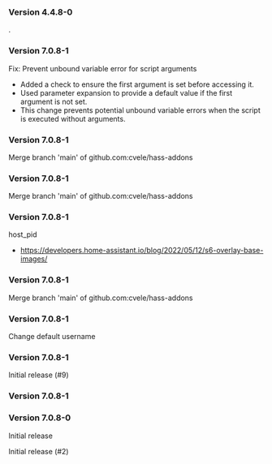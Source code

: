 ### Version 4.4.8-0
.

### Version 7.0.8-1
Fix: Prevent unbound variable error for script arguments

- Added a check to ensure the first argument is set before accessing it.
- Used parameter expansion to provide a default value if the first argument is not set.
- This change prevents potential unbound variable errors when the script is executed without arguments.

### Version 7.0.8-1
Merge branch 'main' of github.com:cvele/hass-addons

### Version 7.0.8-1
Merge branch 'main' of github.com:cvele/hass-addons

### Version 7.0.8-1
host_pid
- https://developers.home-assistant.io/blog/2022/05/12/s6-overlay-base-images/

### Version 7.0.8-1
Merge branch 'main' of github.com:cvele/hass-addons

### Version 7.0.8-1
Change default username

### Version 7.0.8-1
Initial release (#9)


### Version 7.0.8-1

### Version 7.0.8-0


Initial release

Initial release (#2)

